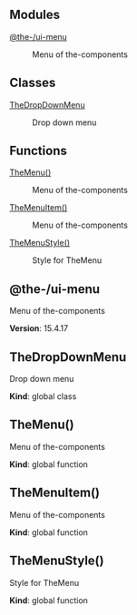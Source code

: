 <!--- Code generated by @the-/script-doc. DO NOT EDIT. -->

## Modules

<dl>
<dt><a href="#module_@the-/ui-menu">@the-/ui-menu</a></dt>
<dd><p>Menu of the-components</p>
</dd>
</dl>

## Classes

<dl>
<dt><a href="#TheDropDownMenu">TheDropDownMenu</a></dt>
<dd><p>Drop down menu</p>
</dd>
</dl>

## Functions

<dl>
<dt><a href="#TheMenu">TheMenu()</a></dt>
<dd><p>Menu of the-components</p>
</dd>
<dt><a href="#TheMenuItem">TheMenuItem()</a></dt>
<dd><p>Menu of the-components</p>
</dd>
<dt><a href="#TheMenuStyle">TheMenuStyle()</a></dt>
<dd><p>Style for TheMenu</p>
</dd>
</dl>

<a name="module_@the-/ui-menu"></a>

## @the-/ui-menu
Menu of the-components

**Version**: 15.4.17  
<a name="TheDropDownMenu"></a>

## TheDropDownMenu
Drop down menu

**Kind**: global class  
<a name="TheMenu"></a>

## TheMenu()
Menu of the-components

**Kind**: global function  
<a name="TheMenuItem"></a>

## TheMenuItem()
Menu of the-components

**Kind**: global function  
<a name="TheMenuStyle"></a>

## TheMenuStyle()
Style for TheMenu

**Kind**: global function  
